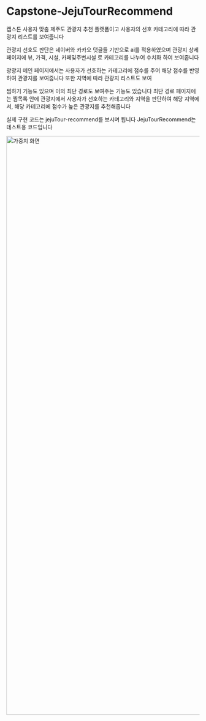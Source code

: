 # Capstone-JejuTourRecommend


캡스톤 
사용자 맞춤 제주도 관광지 추천 플랫폼이고
사용자의 선호 카테고리에 따라 관광지 리스트를 보여줍니다

관광지 선호도 판단은 네이버와 카카오 댓글들 기반으로 ai를 적용하였으며 
관광지 상세 페이지에 뷰, 가격, 시설, 카페및주변시설 로 카테고리를 나누어 수치화 하여 보여줍니다

광광지 메인 페이지에서는 사용자가 선호하는 카테고리에 점수를 주어 해당 점수를 반영하여 관광지를 보여줍니다
또한 지역에 따라 관광지 리스트도 보여

찜하기 기능도 있으며 이의 최단 경로도 보여주는 기능도 있습니다
최단 경로 페이지에는
찜목록 안에 관광지에서 사용자가 선호하는 카테고리와 지역을 판단하여 해당 지역에서, 해당 카테고리에 점수가 높은 관광지를 추천해줍니다


실제 구현 코드는 jejuTour-recommend를 보시며 됩니다
JejuTourRecommend는 테스트용 코드입니다




<img width="1512" alt="가중치 화면" src="https://user-images.githubusercontent.com/23393574/174817886-23e9439b-bf68-438b-9a45-92476d2c705e.png">


















